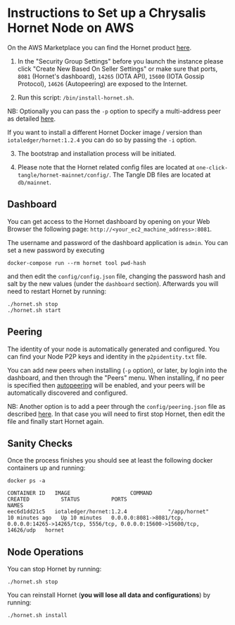 # Instructions to Set up a Chrysalis Hornet Node on AWS

On the AWS Marketplace you can find the Hornet product [here](https://aws.amazon.com/marketplace/pp/B095HWF6JZ). 

1. In the "Security Group Settings" before you launch the instance please click "Create New Based On Seller Settings" or make sure that ports, `8081` (Hornet's dashboard), `14265` (IOTA API), `15600` (IOTA Gossip Protocol), `14626` (Autopeering) are exposed to the Internet. 

2. Run this script: `/bin/install-hornet.sh`. 

NB: Optionally you can pass the  `-p` option to specify a multi-address peer as detailed [here](https://hornet.docs.iota.org/post_installation/peering.html). 

If you want to install a different Hornet Docker image / version than `iotaledger/hornet:1.2.4` you can do so by passing the `-i` option. 

3. The bootstrap and installation process will be initiated. 

4. Please note that the Hornet related config files are located at `one-click-tangle/hornet-mainnet/config/`. The Tangle DB files are located at `db/mainnet`.

## Dashboard

You can get access to the Hornet dashboard by opening on your Web Browser the following page: `http://<your_ec2_machine_address>:8081`.

The username and password of the dashboard application is `admin`. You can set a new password by executing

```console
docker-compose run --rm hornet tool pwd-hash 
```
and then edit the `config/config.json` file, changing the password hash and salt by the new values (under the  `dashboard` section). Afterwards you will need to restart Hornet by running: 

```console
./hornet.sh stop
./hornet.sh start
```

## Peering

The identity of your node is automatically generated and configured. You can find your Node P2P keys and identity in the `p2pidentity.txt` file. 

You can add new peers when installing (`-p` option), or later, by login into the dashboard, and then through the "Peers" menu. When installing, if no peer is specified then [autopeering](https://hornet.docs.iota.org/post_installation/peering/#autopeering) will be enabled, and your peers will be automatically discovered and configured. 

NB: Another option is to add a peer through the `config/peering.json` file as described [here](https://hornet.docs.iota.org/post_installation/peering.html). In that case you will need to first stop Hornet, then edit the file and finally start Hornet again. 

## Sanity Checks

Once the process finishes you should see at least the following docker containers up and running:

```console
docker ps -a
```

```console
CONTAINER ID   IMAGE                   COMMAND                  CREATED          STATUS          PORTS                                                                                             NAMES
eec6d1dd21c5   iotaledger/hornet:1.2.4             "/app/hornet"            10 minutes ago   Up 10 minutes   0.0.0.0:8081->8081/tcp, 0.0.0.0:14265->14265/tcp, 5556/tcp, 0.0.0.0:15600->15600/tcp, 14626/udp   hornet
```

## Node Operations

You can stop Hornet by running:

```console
./hornet.sh stop
```

You can reinstall Hornet (**you will lose all data and configurations**) by running:

```console
./hornet.sh install
```

